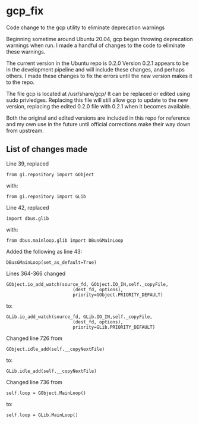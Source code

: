# gcp_fix
Code change to the gcp utility to eliminate deprecation warnings

Beginning sometime around Ubuntu 20.04, gcp began throwing deprecation warnings when run.
I made a handful of changes to the code to eliminate these warnings.

The current version in the Ubuntu repo is 0.2.0
Version 0.2.1 appears to be in the development pipeline and will include these 
changes, and perhaps others.
I made these changes to fix the errors until the new version makes it to the repo.

The file gcp is located at /usr/share/gcp/
It can be replaced or edited using sudo privledges.
Replacing this file will still allow gcp to update to the new version, replacing 
the edited 0.2.0 file with 0.2.1 when it becomes available.

Both the original and edited versions are included in this repo for reference 
and my own use in the future until official corrections make their way down from upstream.

## List of changes made

Line 39, replaced

    from gi.repository import GObject
    
with:

    from gi.repository import GLib
    
Line 42, replaced

    import dbus.glib
    
with:

    from dbus.mainloop.glib import DBusGMainLoop
    
Added the following as line 43:

    DBusGMainLoop(set_as_default=True)
    
Lines 364-366 changed 

    GObject.io_add_watch(source_fd, GObject.IO_IN,self._copyFile,
                             (dest_fd, options),
                             priority=GObject.PRIORITY_DEFAULT)
                             
to:

    GLib.io_add_watch(source_fd, GLib.IO_IN,self._copyFile,
                             (dest_fd, options),
                             priority=GLib.PRIORITY_DEFAULT)
                             

Changed line 726 from 

    GObject.idle_add(self.__copyNextFile)
    
to:

    GLib.idle_add(self.__copyNextFile)
    
Changed line 736 from

    self.loop = GObject.MainLoop()
    
to:

    self.loop = GLib.MainLoop()
